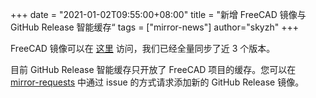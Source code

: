 +++
date = "2021-01-02T09:55:00+08:00"
title = "新增 FreeCAD 镜像与 GitHub Release 智能缓存“
tags = ["mirror-news"]
author="skyzh"
+++

FreeCAD 镜像可以在 [这里](https://mirrors.sjtug.sjtu.edu.cn/github-release/FreeCAD/FreeCAD/releases/download/?mirror_intel_list) 访问，我们已经全量同步了近 3 个版本。

目前 GitHub Release 智能缓存只开放了 FreeCAD 项目的缓存。您可以在 [mirror-requests](https://github.com/sjtug/mirror-requests/issues) 中通过 issue 的方式请求添加新的 GitHub Release 镜像。
